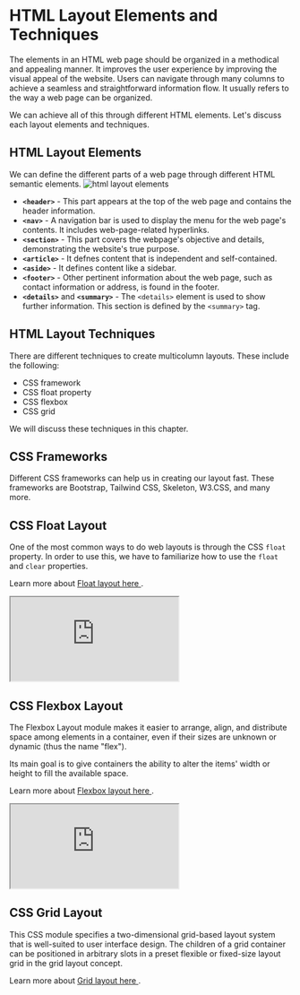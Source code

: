 # HTML Layout Elements and Techniques
The elements in an HTML web page should be organized in a methodical and appealing manner. It improves the user experience by improving the visual appeal of the website. Users can navigate through many columns to achieve a seamless and straightforward information flow. It usually refers to the way a web page can be organized. 

We can achieve all of this through different HTML elements. Let's discuss each layout elements and techniques. 

## HTML Layout Elements
We can define the different parts of a web page through different HTML semantic elements. 
![html layout elements](https://i.imgur.com/a9LYDn6.png)

- **`<header>`** - This part appears at the top of the web page and contains the header information. 
- **`<nav>`** - A navigation bar is used to display the menu for the web page's contents. It includes web-page-related hyperlinks. 
- **`<section>`** - This part covers the webpage's objective and details, demonstrating the website's true purpose.
- **`<article>`** - It defnes content that is independent and self-contained.
- **`<aside>`** - It defines content like a sidebar.
- **`<footer>`** - Other pertinent information about the web page, such as contact information or address, is found in the footer.
- **`<details>`** and **`<summary>`** - The `<details>` element is used to show further information. This section is defined by the `<summary>` tag.


## HTML Layout Techniques
There are different techniques to create multicolumn layouts. These include the following:
- CSS framework
- CSS float property
- CSS flexbox
- CSS grid
  
We will discuss these techniques in this chapter.

## CSS Frameworks
Different CSS frameworks can help us in creating our layout fast. These frameworks are Bootstrap, Tailwind CSS, Skeleton, W3.CSS, and many more.

## CSS Float Layout
One of the most common ways to do web layouts is through the CSS `float` property. In order to use this, we have to familiarize how to use the `float` and `clear` properties. 

Learn more about <a href="/css/25-css-float"> Float layout here </a>. 
<iframe src="https://replit.com/@PauleenGregana/HTML-Float?lite=true"></iframe>

## CSS Flexbox Layout
The Flexbox Layout module makes it easier to arrange, align, and distribute space among elements in a container, even if their sizes are unknown or dynamic (thus the name "flex").

Its main goal is to give containers the ability to alter the items' width or height to fill the available space. 

Learn more about <a href="/css/--insert link here--"> Flexbox layout here </a>.
<iframe src="https://replit.com/@PauleenGregana/HTML-Flex?lite=true"></iframe>


## CSS Grid Layout
This CSS module specifies a two-dimensional grid-based layout system that is well-suited to user interface design. The children of a grid container can be positioned in arbitrary slots in a preset flexible or fixed-size layout grid in the grid layout concept.

Learn more about <a href="/css/--insert link here--"> Grid layout here </a>. 

